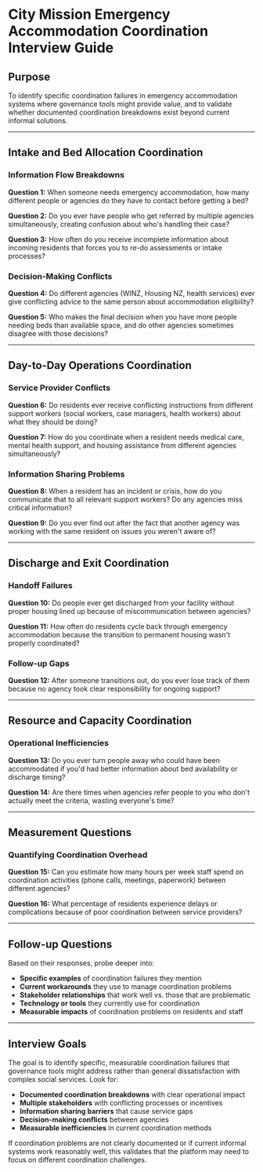 # City Mission Emergency Accommodation Coordination Interview Guide

## Purpose
To identify specific coordination failures in emergency accommodation systems where governance tools might provide value, and to validate whether documented coordination breakdowns exist beyond current informal solutions.

---

## Intake and Bed Allocation Coordination

### Information Flow Breakdowns

**Question 1:** When someone needs emergency accommodation, how many different people or agencies do they have to contact before getting a bed?

**Question 2:** Do you ever have people who get referred by multiple agencies simultaneously, creating confusion about who's handling their case?

**Question 3:** How often do you receive incomplete information about incoming residents that forces you to re-do assessments or intake processes?

### Decision-Making Conflicts

**Question 4:** Do different agencies (WINZ, Housing NZ, health services) ever give conflicting advice to the same person about accommodation eligibility?

**Question 5:** Who makes the final decision when you have more people needing beds than available space, and do other agencies sometimes disagree with those decisions?

---

## Day-to-Day Operations Coordination

### Service Provider Conflicts

**Question 6:** Do residents ever receive conflicting instructions from different support workers (social workers, case managers, health workers) about what they should be doing?

**Question 7:** How do you coordinate when a resident needs medical care, mental health support, and housing assistance from different agencies simultaneously?

### Information Sharing Problems

**Question 8:** When a resident has an incident or crisis, how do you communicate that to all relevant support workers? Do any agencies miss critical information?

**Question 9:** Do you ever find out after the fact that another agency was working with the same resident on issues you weren't aware of?

---

## Discharge and Exit Coordination

### Handoff Failures

**Question 10:** Do people ever get discharged from your facility without proper housing lined up because of miscommunication between agencies?

**Question 11:** How often do residents cycle back through emergency accommodation because the transition to permanent housing wasn't properly coordinated?

### Follow-up Gaps

**Question 12:** After someone transitions out, do you ever lose track of them because no agency took clear responsibility for ongoing support?

---

## Resource and Capacity Coordination

### Operational Inefficiencies

**Question 13:** Do you ever turn people away who could have been accommodated if you'd had better information about bed availability or discharge timing?

**Question 14:** Are there times when agencies refer people to you who don't actually meet the criteria, wasting everyone's time?

---

## Measurement Questions

### Quantifying Coordination Overhead

**Question 15:** Can you estimate how many hours per week staff spend on coordination activities (phone calls, meetings, paperwork) between different agencies?

**Question 16:** What percentage of residents experience delays or complications because of poor coordination between service providers?

---

## Follow-up Questions

Based on their responses, probe deeper into:

- **Specific examples** of coordination failures they mention
- **Current workarounds** they use to manage coordination problems
- **Stakeholder relationships** that work well vs. those that are problematic
- **Technology or tools** they currently use for coordination
- **Measurable impacts** of coordination problems on residents and staff

---

## Interview Goals

The goal is to identify specific, measurable coordination failures that governance tools might address rather than general dissatisfaction with complex social services. Look for:

- **Documented coordination breakdowns** with clear operational impact
- **Multiple stakeholders** with conflicting processes or incentives  
- **Information sharing barriers** that cause service gaps
- **Decision-making conflicts** between agencies
- **Measurable inefficiencies** in current coordination methods

If coordination problems are not clearly documented or if current informal systems work reasonably well, this validates that the platform may need to focus on different coordination challenges.